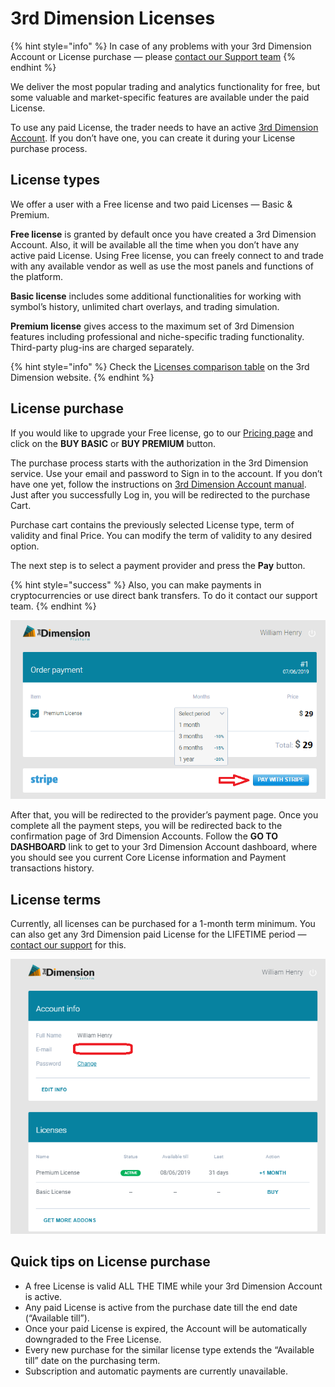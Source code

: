 # 3rd Dimension Licenses

{% hint style="info" %}
In case of any problems with your 3rd Dimension Account or License purchase — please [contact our Support team](http://thirddimension.exchange/contact-us/)
{% endhint %}

We deliver the most popular trading and analytics functionality for free, but some valuable and market-specific features are available under the paid License.

To use any paid License, the trader needs to have an active [3rd Dimension Account](3rd-dimension-account.md). If you don’t have one, you can create it during your License purchase process.

## License types

We offer a user with a Free license and two paid Licenses — Basic & Premium.&#x20;

**Free license** is granted by default once you have created a 3rd Dimension Account. Also, it will be available all the time when you don’t have any active paid License. Using Free license, you can freely connect to and trade with any available vendor as well as use the most panels and functions of the platform.

**Basic license** includes some additional functionalities for working with symbol’s history, unlimited chart overlays, and trading simulation.

**Premium license** gives access to the maximum set of 3rd Dimension features including professional and niche-specific trading functionality. Third-party plug-ins are charged separately.

{% hint style="info" %}
Check the [Licenses comparison table](http://thirddimension.exchange/pricing/) on the 3rd Dimension website.
{% endhint %}

## License purchase

If you would like to upgrade your Free license, go to our [Pricing page](http://thirddimension.exchange/pricing/) and click on the **BUY BASIC** or **BUY PREMIUM** button.

The purchase process starts with the authorization in the 3rd Dimension service. Use your email and password to Sign in to the account. If you don’t have one yet, follow the instructions on [3rd Dimension Account manual](3rd-dimension-account.md). Just after you successfully Log in, you will be redirected to the purchase Cart.

Purchase cart contains the previously selected License type, term of validity and final Price. You can modify the term of validity to any desired option.

The next step is to select a payment provider and press the **Pay** button.

{% hint style="success" %}
Also, you can make payments in cryptocurrencies or use direct bank transfers. To do it contact our support team.
{% endhint %}

![Order payment for 3rd dimension license](../.gitbook/assets/pay1.png)

After that, you will be redirected to the provider’s payment page. Once you complete all the payment steps, you will be redirected back to the confirmation page of 3rd Dimension Accounts. Follow the **GO TO DASHBOARD** link to get to your 3rd Dimension Account dashboard, where you should see you current Core License information and Payment transactions history.

## License terms

Currently, all licenses can be purchased for a 1-month term minimum. You can also get any 3rd Dimension paid License for the LIFETIME period — [contact our support](http://thirddimension.exchange/contact-us/) for this.

![Status of your licenses in Account dashboard](../.gitbook/assets/pay2.png)

## Quick tips on License purchase

* A free License is valid ALL THE TIME while your 3rd Dimension Account is active.
* Any paid License is active from the purchase date till the end date (“Available till”).
* Once your paid License is expired, the Account will be automatically downgraded to the Free License.
* Every new purchase for the similar license type extends the “Available till” date on the purchasing term.
* Subscription and automatic payments are currently unavailable.
